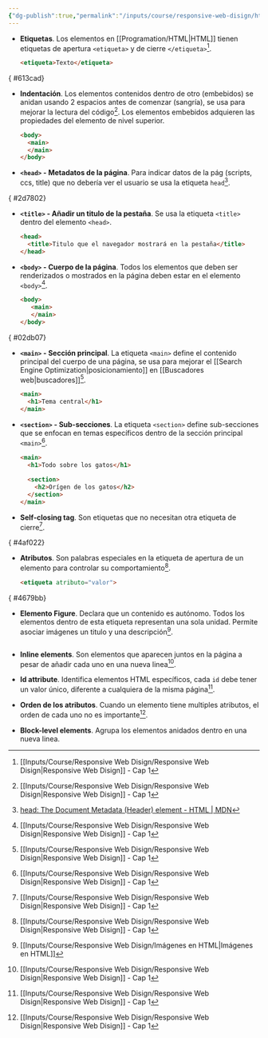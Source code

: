 ```yaml
---
{"dg-publish":true,"permalink":"/inputs/course/responsive-web-disign/html-basics/","tags":["programation","HTML","DVC/RWD/1"]}
---
```


[^1]: [[Inputs/Course/Responsive Web Disign/Responsive Web Disign\|Responsive Web Disign]] - Cap 1
[^2]: [[Inputs/Course/Responsive Web Disign/Imágenes en HTML\|Imágenes en HTML]]
[^3]: [head: The Document Metadata (Header) element - HTML | MDN](https://developer.mozilla.org/en-US/docs/Web/HTML/Element/head)

- **Etiquetas**. Los elementos en [[Programation/HTML\|HTML]] tienen etiquetas de apertura `<etiqueta>` y de cierre `</etiqueta>`[^1].
   ```html
   <etiqueta>Texto</etiqueta>
   ```

{ #613cad}

- **Indentación**. Los elementos contenidos dentro de otro (embebidos) se anidan usando 2 espacios antes de comenzar (sangría), se usa para mejorar la lectura del código[^1]. Los elementos embebidos adquieren las propiedades del elemento de nivel superior.
   ```HTML 
   <body>
     <main>
     </main>
   </body>
   ```

- **`<head>` - Metadatos de la página**. Para indicar datos de la pág (scripts, ccs, title) que no debería ver el usuario se usa la etiqueta `head`[^3].

{ #2d7802}

- **`<title>` - Añadir un titulo de la pestaña**. Se usa la etiqueta `<title>` dentro del elemento `<head>`.
  ```HTML 
  <head>
    <title>Titulo que el navegador mostrará en la pestaña</title>
  </head>
  ```

- **`<body>` - Cuerpo de la página**. Todos los elementos que deben ser renderizados o mostrados en la página deben estar en el elemento `<body>`[^1].
  ```HTML 
  <body>
     <main>
     </main>
  </body>
   ```

{ #02db07}

- **`<main>` - Sección principal**. La etiqueta `<main>` define el contenido principal del cuerpo de una página, se usa para mejorar el [[Search Engine Optimization\|posicionamiento]] en [[Buscadores web\|buscadores]][^1].
   ```HTML 
   <main>
     <h1>Tema central</h1>
   </main>
   ```

- **`<section>` - Sub-secciones**. La etiqueta `<section>` define sub-secciones que se enfocan en temas específicos dentro de la sección principal `<main>`[^1].
   ```HTML 
   <main>
     <h1>Todo sobre los gatos</h1>
     
     <section>
       <h2>Orígen de los gatos</h2>
     </section>
   </main>
   ```

- **Self-closing tag**. Son etiquetas que no necesitan otra etiqueta de cierre[^1].

{ #4af022}

- **Atributos**. Son palabras especiales en la etiqueta de apertura de un elemento para controlar su comportamiento[^1].
   ```HTML 
   <etiqueta atributo="valor">
   ```

{ #4679bb}

- **Elemento Figure**. Declara que un contenido es autónomo. Todos los elementos dentro de esta etiqueta representan una sola unidad. Permite asociar imágenes un titulo y una descripción[^2].
  ```HTML 
  
   ```

- **Inline elements**. Son elementos que aparecen juntos en la página a pesar de añadir cada uno en una nueva linea[^1].

- **Id attribute**. Identifica elementos HTML específicos, cada `id` debe tener un valor único, diferente a cualquiera de la misma página[^1].

- **Orden de los atributos**. Cuando un elemento tiene multiples atributos, el orden de cada uno no es importante[^1].

- **Block-level elements**. Agrupa los elementos anidados dentro en una nueva linea.

